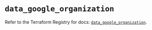 # `data_google_organization`

Refer to the Terraform Registry for docs: [`data_google_organization`](https://registry.terraform.io/providers/hashicorp/google-beta/6.27.0/docs/data-sources/google_organization).
